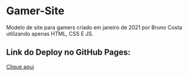 # Gamer-Site

Modelo de site para gamers criado em janeiro de 2021 por Bruno Costa utilizando apenas HTML, CSS E JS.

## Link do Deploy no GitHub Pages:

<a href="https://bruno-costa-fig.github.io/Gamer-Site/">Clique aqui</a>
